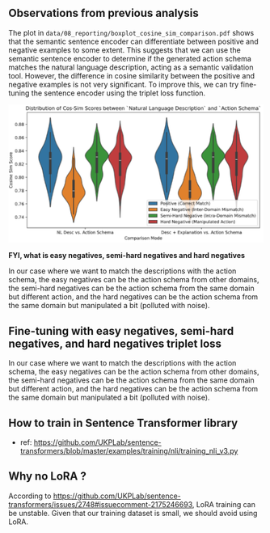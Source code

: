 ## Observations from previous analysis

The plot in `data/08_reporting/boxplot_cosine_sim_comparison.pdf` shows that the semantic sentence encoder can differentiate between positive and negative examples to some extent. This suggests that we can use the semantic sentence encoder to determine if the generated action schema matches the natural language description, acting as a semantic validation tool. However, the difference in cosine similarity between the positive and negative examples is not very significant. To improve this, we can try fine-tuning the sentence encoder using the triplet loss function.

![](./assets/dist_of_cos_sim_score.png)

**FYI, what is easy negatives, semi-hard negatives and hard negatives**

In our case where we want to match the descriptions with the action schema, the easy negatives can be the action schema from other domains, the semi-hard negatives can be the action schema from the same domain but different action, and the hard negatives can be the action schema from the same domain but manipulated a bit (polluted with noise).

## Fine-tuning with easy negatives, semi-hard negatives, and hard negatives triplet loss
In our case where we want to match the descriptions with the action schema, the easy negatives can be the action schema from other domains, the semi-hard negatives can be the action schema from the same domain but different action, and the hard negatives can be the action schema from the same domain but manipulated a bit (polluted with noise).


## How to train in Sentence Transformer library 
- ref: https://github.com/UKPLab/sentence-transformers/blob/master/examples/training/nli/training_nli_v3.py

## Why no LoRA ? 
According to https://github.com/UKPLab/sentence-transformers/issues/2748#issuecomment-2175246693, LoRA training can be unstable. Given that our training dataset is small, we should avoid using LoRA. 
